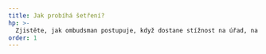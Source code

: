 ```yaml
---
title: Jak probíhá šetření?
hp: >-
  Zjistěte, jak ombudsman postupuje, když dostane stížnost na úřad, na diskriminaci nebo jak provádí návštěvy v zařízení, kde jsou lidé omezeni na svobodě.
order: 1
---
```

